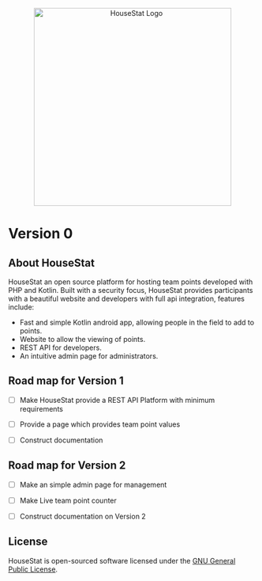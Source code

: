 <p align="center"><a href="https://github.com/Jm15itch/HouseStat" target="_blank"><img src="https://raw.githubusercontent.com/Jm15itch/HouseStat/main/logo.png" width="400" alt="HouseStat Logo"></a></p>

# Version 0


## About HouseStat

HouseStat an open source platform for hosting team points developed with PHP and Kotlin. Built with a security focus, HouseStat provides participants with a beautiful website and developers with full api integration, features include:

- Fast and simple Kotlin android app, allowing people in the field to add to points.
- Website to allow the viewing of points.
- REST API for developers.
- An intuitive admin page for administrators.


## Road map for Version 1

- [ ] Make HouseStat provide a REST API Platform with minimum requirements
- [ ] Provide a page which provides team point values
- [ ] Construct documentation


## Road map for Version 2

- [ ] Make an simple admin page for management
- [ ] Make Live team point counter
- [ ] Construct documentation on Version 2


## License

HouseStat is open-sourced software licensed under the [GNU General Public License](https://opensource.org/licenses/GPL-3.0).

